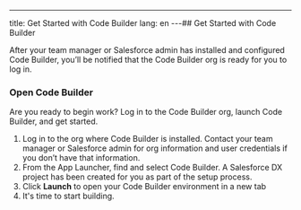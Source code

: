 ---

title: Get Started with Code Builder
lang: en
---## Get Started with Code Builder

After your team manager or Salesforce admin has installed and configured Code Builder, you’ll be notified that the Code Builder org is ready for you to log in.

### Open Code Builder

Are you ready to begin work? Log in to the Code Builder org, launch Code Builder, and get started.

1. Log in to the org where Code Builder is installed.
   Contact your team manager or Salesforce admin for org information and user credentials if you don’t have that information.
2. From the App Launcher, find and select Code Builder.
   A Salesforce DX project has been created for you as part of the setup process.
3. Click **Launch** to open your Code Builder environment in a new tab
4. It's time to start building.
